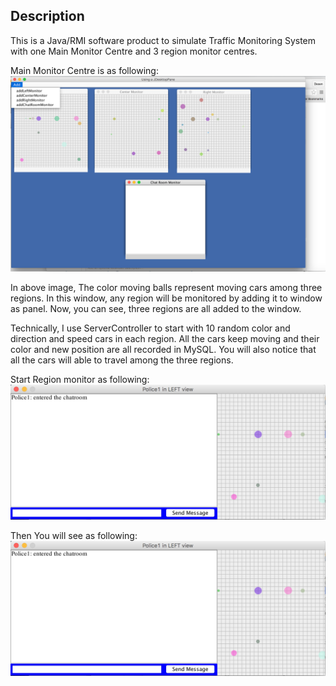## Description
This is a Java/RMI software product to simulate Traffic Monitoring System with one Main Monitor Centre and 3 region monitor centres.

Main Monitor Centre is as following:
![Main Monitor Centre](https://github.com/desenG/TrafficMoniteringSimulation/blob/master/imgs/main%20moinitor%20center.png?raw=true "Main Monitor Centre")

In above image, The color moving balls represent moving cars among three regions. In this window, any region will be monitored by adding it to window as panel. Now, you can see, three regions are all added to the window.

Technically, I use ServerController to start with 10 random color and direction and speed cars in each region. All the cars keep moving and their color and new position are all recorded in MySQL. You will also notice that all the cars will able to travel among the three regions.

Start Region monitor as following:
![Start Region monitor](https://github.com/desenG/TrafficMoniteringSimulation/blob/master/imgs/region%20monitor%20center.PNG?raw=true "Start Region monitor")

Then You will see as following:
![Start Region monitor](https://github.com/desenG/TrafficMoniteringSimulation/blob/master/imgs/region%20monitor%20center.PNG?raw=true "Start Region monitor")

